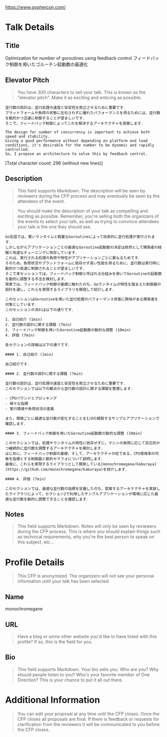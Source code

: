 https://www.gophercon.com/

# Talk Details

## Title

Optimization for number of goroutines using feedback control
フィードバック制御を用いたゴルーチン起動数の最適化

## Elevator Pitch

> You have 300 characters to sell your talk. This is known as the "elevator pitch". Make it as exciting and enticing as possible.

```
並行数の設計は，並行処理の速度と安定性を両立させるために重要です．
プラットフォームや負荷の状態に左右されずに優れたパフォーマンスを得るためには，並行数を動的かつ迅速に制御することが望ましいです．
そこで，フィードバック制御によってこれを解決するアーキテクチャを提案します．
```

```
The design for number of concurrency is important to achieve both speed and stability.
Giving a good performance without depending on platform and load conditions, it's desirable for the number to be dynamic and rapidly controlled.
So, I propose an architecture to solve this by feedback control.
```

[Total character count: 296 (without new lines)]

## Description

> This field supports Markdown. The description will be seen by reviewers during the CFP process and may eventually be seen by the attendees of the event.

> You should make the description of your talk as compelling and exciting as possible. Remember, you're selling both the organizers of the events to select your talk, as well as trying to convince attendees your talk is the one they should see.

```
Go言語では，賢いランタイムと軽量なGoroutineによって効率的に並行処理が実行されます．
しかしながらアプリケーションごとの最適なGoroutine起動数の決定は依然として開発者の経験と地道なチューニングに依存しています．
これは、実行される処理の負荷や特性がアプリケーションごとに異なるためです．
そのため，負荷状況やプラットフォームに依存せず高い性能を得るために，並行数は実行時に動的かつ高速に制御されることが望ましいです．
そこで本セッションでは，フィードバック制御と呼ばれる仕組みを用いてGoroutineの起動数を動的に調整する手法を検討します．
発表では，フィードバック制御の基礎に触れたのち，Goランタイムの特性を踏まえた制御器の設計を通し，これらを実現するライブラリを開発して紹介します．

このセッションはGoroutineを用いた並行処理のパフォーマンス改善に興味がある開発者を対象としています．
このセッションの流れは以下の通りです．

1. 自己紹介 (1min)
2. 並行数の設計に関する課題 (7min)
3. フィードバック制御を用いたGoroutine起動数の動的な調整 (10min)
4. 評価 (7min)

各セクションの詳細は以下の通りです．

#### 1. 自己紹介 (1min)

自己紹介です．

#### 2. 並行数の設計に関する課題 (7min)

並行数の設計は，並行処理の速度と安定性を両立させるために重要です．
このセクションでは以下の観点から並行数の設計に関する課題を整理します．

- CPUバウンドとブロッキング
- 様々な指標
- 実行環境や負荷状況の差異

また，環境ごとに最適な並行数が変化することをI/Oの頻発するサンプルアプリケーションで確認します．

#### 3. フィードバック制御を用いたGoroutine起動数の動的な調整 (10min)

このセクションでは，処理やランタイムの特性に依存せずに，マシンの負荷に応じて反応的かつ継続的に並行数を調整するアーキテクチャを検討します．
はじめに，フィードバック制御の基礎，そして，アーキテクチャの柱である，CPU使用率の均衡を指標とする制御器と動的セマフォについて説明します．
最後に，これらを実現するライブラリとして開発している[monochromegane/kaburaya](https://github.com/monochromegane/kaburaya)を紹介します．

#### 4. 評価 (7min)

このセクションでは，最適な並行数の指標を定義したのち，提案するアーキテクチャを実装したライブラリによって，セクション2で利用したサンプルアプリケーションが環境に応じた最適な並行数を動的に調整できることを確認します．
```

## Notes

> This field supports Markdown. Notes will only be seen by reviewers during the CFP process. This is where you should explain things such as technical requirements, why you're the best person to speak on this subject, etc...

# Profile Details

> This CFP is anonymized. The organizers will not see your personal information until your talk has been selected.

## Name

monochromegane

## URL

> Have a blog or some other website you'd like to have listed with this profile? If so, this is the field for you.

## Bio

> This field supports Markdown. Your bio sells you. Who are you? Why should people listen to you? Who's your favorite member of One Direction?
> This is your chance to put it all out there.

# Additional Information

> You can edit your proposal at any time until the CFP closes. Once the CFP closes all proposals are final.
> If there is feedback or requests for clarification from the reviewers it will be communicated to you before the CFP closes.
